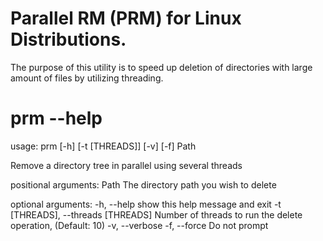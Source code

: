 # Parallel RM (PRM) for Linux Distributions.

The purpose of this utility is to speed up deletion of directories with large amount of files by utilizing threading.



# prm --help
usage: prm [-h] [-t [THREADS]] [-v] [-f] Path

Remove a directory tree in parallel using several threads

positional arguments:
  Path                  The directory path you wish to delete

optional arguments:
  -h, --help            show this help message and exit
  -t [THREADS], --threads [THREADS]
                        Number of threads to run the delete operation,
                        (Default: 10)
  -v, --verbose
  -f, --force           Do not prompt
